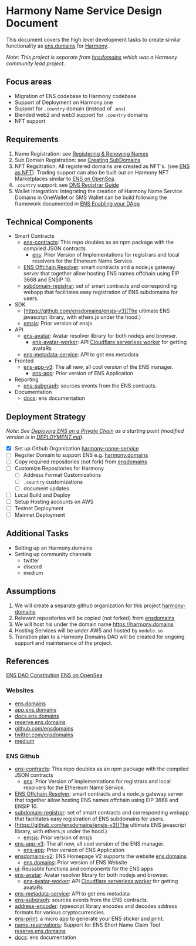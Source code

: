 # Harmony Name Service Design Document
This document covers the high level development tasks to create similar functionality as [ens.domains](https://ens.domains/) for [Harmony](https://www.harmony.one/).

*Note: This project is separate from [hnsdomains](https://github.com/hnsdomains) which was a Harmony community lead project.*


## Focus areas

* Migration of ENS codebase to Harmony codebase
* Support of Deployment on Harmony.one
* Support for `.country` domain (instead of `.ens`)
* Blended web2 and web3 support for `.country` domains
* NFT support


## Requirements

1. Name Registration: see [Registering & Renewing Names](https://docs.ens.domains/dapp-developer-guide/registering-and-renewing-names)
2. Sub Domain Registration: see [Creating SubDomains](https://docs.ens.domains/dapp-developer-guide/managing-names#creating-subdomains)
3. NFT Regsitration: All registered domains are created as NFT's. (see [ENS as NFT](https://docs.ens.domains/dapp-developer-guide/ens-as-nft)). Trading support can also be built out on Harmony NFT Marketplaces similar to [ENS on OpenSea](https://opensea.io/collection/ens).
4. `.country` support: see [DNS Registrar Guide](https://docs.ens.domains/dns-registrar-guide)
5. Wallet Integration: Integrating the creation of Harmony Name Service Domains in OneWallet or SMS Wallet can be build following the framework documented in [ENS Enabling your DApp](https://docs.ens.domains/dapp-developer-guide/ens-enabling-your-dapp)

## Technical Components

* Smart Contracts
    * [ens-contracts](https://github.com/ensdomains/ens-contracts): This repo doubles as an npm package with the compiled JSON contracts
        * [ens](https://github.com/ensdomains/ens): Prior Version of Implementations for registrars and local resolvers for the Ethereum Name Service.
    * [ENS Offchain Resolver](https://github.com/ensdomains/offchain-resolver): smart contracts and a node.js gateway server that together allow hosting ENS names offchain using EIP 3668 and ENSIP 10.
    * [subdomain-registrar](https://github.com/ensdomains/subdomain-registrar): set of smart contracts and corresponding webapp that facilitates easy registration of ENS subdomains for users.
* SDK
    * [https://github.com/ensdomains/ensjs-v3](The ultimate ENS javascript library, with ethers.js under the hood.)
    * [emsjs](https://github.com/ensdomains/ensjs): Prior version of ensjs
* API
    * [ens-avatar](https://github.com/ensdomains/ens-avatar): Avatar resolver library for both nodejs and browser.
        * [ens-avatar-worker](https://github.com/ensdomains/ens-avatar-worker): API [Cloudflare serverless worker](https://developers.cloudflare.com/workers/) for getting avataRs
    * [ens-metadata-service](https://github.com/ensdomains/ens-metadata-service): API to get ens metadata
* Fronted
    * [ens-app-v3](https://github.com/ensdomains/ens-app-v3): The all new, all cool version of the ENS manager.
        * [ens-app](https://github.com/ensdomains/ens-app): Prior version of ENS Application
* Reporting
    * [ens-subgraph](https://github.com/ensdomains/ens-subgraph): sources events from the ENS contracts.
* Documentation
    * [docs](https://github.com/ensdomains/docs): ens documentation   

## Deployment Strategy

*Note: See [Deploying ENS on a Private Chain](https://docs.ens.domains/deploying-ens-on-a-private-chain) as a starting point (modified version is in [DEPLOYMENT.md](./DEPLOYMENT.md)).*

- [x] Set up Github Organization [harmony-name-service](https://github.com/harmony-name-service)
- [ ] Regsiter Domain to support ENS e.g. [harmony.domains](https://harmony.domains)
- [ ] Copy required repositories (not fork) from [ensdomains](https://github.com/ensdomains)
- [ ] Customize Repositories for Harmony
    - [ ] Address Format Customizations
    - [ ] `.country` customizations
    - [ ] document updates
- [ ] Local Build and Deploy
- [ ] Setup Hosting accounts on AWS
- [ ] Testnet Deployment
- [ ] Mainnet Deployment

## Additional Tasks

* Setting up an Harmony.domains
* Setting up community channels 
  * twitter
  * discord
  * medium


## Assumptions
1. We will create a separate github organization for this project [harmony-domains](https://github.com/harmony-domains)
2. Relevant repositories will be copied (not forked) from [ensdomains](https://github.com/ensdomains)
3. We will host his under the domain name https://harmony.domains
4. Hosting Services will be under AWS and hosted by `modulo.so`
5. Transtion plan to a Harmony Domains DAO will be created for ongoing support and maintenance of the project.

## References

[ENS DAO Constitution](./assets/constitution.pdf)
[ENS on OpenSea](https://opensea.io/collection/ens)

### Websites
* [ens.domains](https://ens.domains/)
* [app.ens.domains](https://app.ens.domains/)
* [docs.ens.domains](https://docs.ens.domains/)
* [reserve.ens.domains](https://reserve.ens.domains/)
* [github.com/ensdomains](https://github.com/ensdomains)
* [twitter.com/ensdomains](https://twitter.com/ensdomains)
* [medium](https://medium.com/the-ethereum-name-service)

### ENS Github

* [ens-contracts](https://github.com/ensdomains/ens-contracts): This repo doubles as an npm package with the compiled JSON contracts
    * [ens](https://github.com/ensdomains/ens): Prior Version of Implementations for registrars and local resolvers for the Ethereum Name Service.
* [ENS Offchain Resolver](https://github.com/ensdomains/offchain-resolver): smart contracts and a node.js gateway server that together allow hosting ENS names offchain using EIP 3668 and ENSIP 10.
* [subdomain-registrar](https://github.com/ensdomains/subdomain-registrar): set of smart contracts and corresponding webapp that facilitates easy registration of ENS subdomains for users.
* [https://github.com/ensdomains/ensjs-v3](The ultimate ENS javascript library, with ethers.js under the hood.)
    * [emsjs](https://github.com/ensdomains/ensjs): Prior version of ensjs
* [ens-app-v3](https://github.com/ensdomains/ens-app-v3): The all new, all cool version of the ENS manager.
    * [ens-app](https://github.com/ensdomains/ens-app): Prior version of ENS Application
* [ensdomains-v2](https://github.com/ensdomains/ensdomains-v2): ENS Homepage V2 supports the website [ens.domains](https://ens.domains/)
    * [ens.domains](https://github.com/ensdomains/ens.domains): Prior version of ENS Website
* [ui](https://github.com/ensdomains/ui): Reusable functions and components for the ENS apps
* [ens-avatar](https://github.com/ensdomains/ens-avatar): Avatar resolver library for both nodejs and browser.
    * [ens-avatar-worker](https://github.com/ensdomains/ens-avatar-worker): API [Cloudflare serverless worker](https://developers.cloudflare.com/workers/) for getting avataRs
* [ens-metadata-service](https://github.com/ensdomains/ens-metadata-service): API to get ens metadata
* [ens-subgraph](https://github.com/ensdomains/ens-subgraph): sources events from the ENS contracts.
* [address-encoder](https://github.com/ensdomains/address-encoder): typescript library encodes and decodes address formats for various cryptocurrencies.
* [ens-print](https://github.com/ensdomains/ens-print): a micro app to generate your ENS sticker and print.
* [name-reservations](https://github.com/ensdomains/name-reservations): Support for ENS Short Name Claim Tool [reserve.ens.domains](https://reserve.ens.domains/) 
* [docs](https://github.com/ensdomains/docs): ens documentation